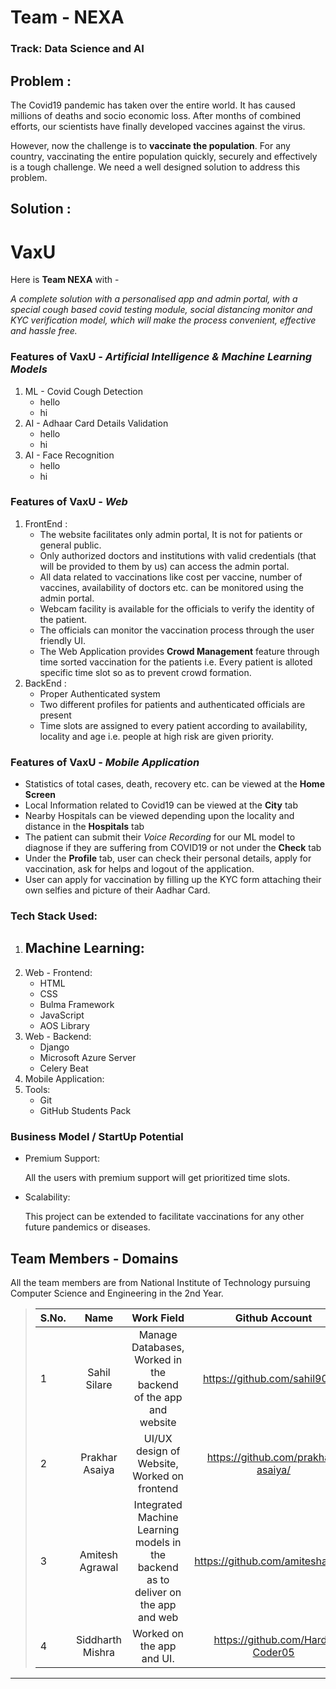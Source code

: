 # Team - NEXA

### Track: Data Science and AI

## Problem :

The Covid19 pandemic has taken over the entire world. It has caused millions of deaths and socio economic loss. After months of combined efforts, our scientists have finally developed vaccines against the virus.

However, now the challenge is to **vaccinate the population**. For any country, vaccinating the entire population quickly, securely and effectively is a tough challenge. We need a well designed solution to address this problem.

## Solution :

# VaxU

Here is **Team NEXA** with -

_A complete solution with a personalised app and admin portal, with a special cough based covid testing module, social distancing monitor and KYC verification model, which will make the process convenient, effective and hassle free._

### **Features of VaxU** - _Artificial Intelligence & Machine Learning Models_

1. ML - Covid Cough Detection
   - hello
   - hi
2. AI - Adhaar Card Details Validation
   - hello
   - hi
3. AI - Face Recognition
   - hello
   - hi

### **Features of VaxU** - _Web_

1. FrontEnd :
   - The website facilitates only admin portal, It is not for patients or general public.
   - Only authorized doctors and institutions with valid credentials (that will be provided to them by us) can access the admin portal.
   - All data related to vaccinations like cost per vaccine, number of vaccines, availability of doctors etc. can be monitored using the admin portal.
   - Webcam facility is available for the officials to verify the identity of the patient.
   - The officials can monitor the vaccination process through the user friendly UI.
   - The Web Application provides **Crowd Management** feature through time sorted vaccination for the patients i.e. Every patient is alloted specific time slot so as to prevent crowd formation.
2. BackEnd :
   - Proper Authenticated system
   - Two different profiles for patients and authenticated officials are present
   - Time slots are assigned to every patient according to availability, locality and age i.e. people at high risk are given priority.

### **Features of VaxU** - _Mobile Application_

- Statistics of total cases, death, recovery etc. can be viewed at the **Home Screen**
- Local Information related to Covid19 can be viewed at the **City** tab
- Nearby Hospitals can be viewed depending upon the locality and distance in the **Hospitals** tab
- The patient can submit their _Voice Recording_ for our ML model to diagnose if they are suffering from COVID19 or not under the **Check** tab
- Under the **Profile** tab, user can check their personal details, apply for vaccination, ask for helps and logout of the application.
- User can apply for vaccination by filling up the KYC form attaching their own selfies and picture of their Aadhar Card.

### **Tech Stack Used:**

1. ## Machine Learning:
2. Web - Frontend:
   - HTML
   - CSS
   - Bulma Framework
   - JavaScript
   - AOS Library
3. Web - Backend:
   - Django
   - Microsoft Azure Server
   - Celery Beat
4. Mobile Application:
5. Tools:
   - Git
   - GitHub Students Pack

### Business Model / StartUp Potential

- Premium Support:

  All the users with premium support will get prioritized time slots.

- Scalability:

  This project can be extended to facilitate vaccinations for any other future pandemics or diseases.

## Team Members - Domains

All the team members are from National Institute of Technology pursuing Computer Science and Engineering in the 2nd Year.

> | S.No. |       Name       |                                     Work Field                                     |           Github Account           |
> | ----- | :--------------: | :--------------------------------------------------------------------------------: | :--------------------------------: |
> | 1     |   Sahil Silare   |           Manage Databases, Worked in the backend of the app and website           |   https://github.com/sahil9001/    |
> | 2     |  Prakhar Asaiya  |                    UI/UX design of Website, Worked on frontend                     | https://github.com/prakhar-asaiya/ |
> | 3     | Amitesh Agrawal  | Integrated Machine Learning models in the backend as to deliver on the app and web |  https://github.com/amiteshag320   |
> | 4     | Siddharth Mishra |                             Worked on the app and UI.                              |  https://github.com/Hard-Coder05   |

---
